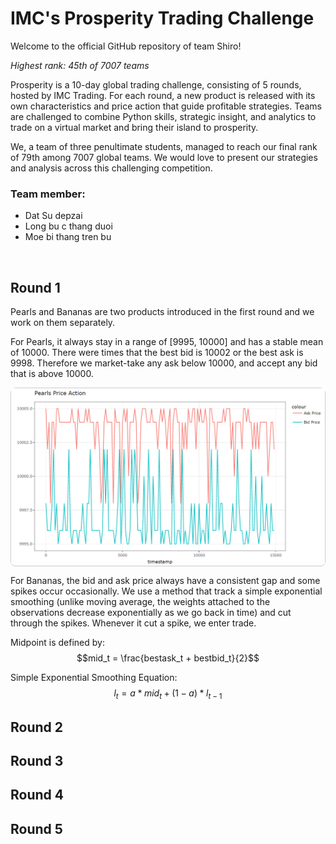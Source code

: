 # IMC's Prosperity Trading Challenge

Welcome to the official GitHub repository of team Shiro!

*Highest rank: 45th of 7007 teams*

Prosperity is a 10-day global trading challenge, consisting of 5 rounds, hosted by IMC Trading. For each round, a new product is released with its own characteristics and price action that guide profitable strategies. Teams are challenged to combine Python skills, strategic insight, and analytics to trade on a virtual market and bring their island to prosperity.

We, a team of three penultimate students, managed to reach our final rank of 79th among 7007 global teams. We would love to present our strategies and analysis across this challenging competition.

### Team member:
- Dat Su depzai
- Long bu c thang duoi
- Moe bi thang tren bu

<br>

## Round 1

Pearls and Bananas are two products introduced in the first round and we work on them separately.

For Pearls, it always stay in a range of [9995, 10000] and has a stable mean of 10000. There were times that the best bid is 10002 or the best ask is 9998. Therefore we market-take any ask below 10000, and accept any bid that is above 10000.

<p align="center">
  <span style="display: inline-block; border: 1px solid #ccc; border-radius: 8px;">
    <img src="analysis/Pearls.png" alt="Image Alt Text" width="700">
  </span>
</p>

For Bananas, the bid and ask price always have a consistent gap and some spikes occur occasionally. We use a method that track a simple exponential smoothing (unlike moving average, the weights attached to the observations decrease exponentially as we go back in time) and cut through the spikes. Whenever it cut a spike, we enter trade.

Midpoint is defined by:
$$mid_t = \frac{bestask_t + bestbid_t}{2}$$

Simple Exponential Smoothing Equation:
$$l_t = a*mid_t + (1-a)*l_{t-1}$$


## Round 2

## Round 3

## Round 4

## Round 5

